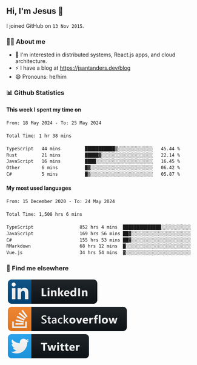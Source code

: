 ## Hi, I'm Jesus 👋

I joined GitHub on `13 Nov 2015`.

<!-- Talking about you -->

### 👨‍💻 About me

- 👦 I'm interested in distributed systems, React.js apps, and cloud architecture.
- ⚡️ I have a blog at <https://jsantanders.dev/blog>
- 😄 Pronouns: he/him

### 📊 Github Statistics

#### This week I spent my time on

<!--START_SECTION:weekly-->

```txt
From: 18 May 2024 - To: 25 May 2024

Total Time: 1 hr 38 mins

TypeScript   44 mins         ███████████▒░░░░░░░░░░░░░   45.44 %
Rust         21 mins         █████▓░░░░░░░░░░░░░░░░░░░   22.14 %
JavaScript   16 mins         ████░░░░░░░░░░░░░░░░░░░░░   16.45 %
Other        6 mins          █▓░░░░░░░░░░░░░░░░░░░░░░░   06.42 %
C#           5 mins          █▒░░░░░░░░░░░░░░░░░░░░░░░   05.87 %
```

<!--END_SECTION:weekly-->

#### My most used languages

<!--START_SECTION:alltime-->

```txt
From: 15 December 2020 - To: 24 May 2024

Total Time: 1,508 hrs 6 mins

TypeScript                 852 hrs 4 mins  ██████████████░░░░░░░░░░░   56.50 %
JavaScript                 169 hrs 56 mins ██▓░░░░░░░░░░░░░░░░░░░░░░   11.27 %
C#                         155 hrs 53 mins ██▓░░░░░░░░░░░░░░░░░░░░░░   10.34 %
RMarkdown                  68 hrs 12 mins  █░░░░░░░░░░░░░░░░░░░░░░░░   04.52 %
Vue.js                     34 hrs 54 mins  ▓░░░░░░░░░░░░░░░░░░░░░░░░   02.32 %
```

<!--END_SECTION:alltime-->

### 📢 Find me elsewhere

<p>
  <a target="_blank" href="https://linkedin.com/in/jsantanders">
    <img src="https://github.com/jsantanders/jsantanders/blob/master/img/linkedin.svg" alt="LinkedIn" style="vertical-align:top; margin:4px">
  </a>
  
  <a target="_blank" href="https://stackoverflow.com/users/7318331/jesus-santander">
    <img src="https://github.com/jsantanders/jsantanders/blob/master/img/stackoverflow.svg" alt="StackOverflow" style="vertical-align:top; margin:4px">
  </a>
  
  <a target="_blank" href="http://twitter.com/jsantanders">
    <img src="https://github.com/jsantanders/jsantanders/blob/master/img/twitter.svg" alt="Twitter" style="vertical-align:top; margin:4px">
  </a>
</p>
